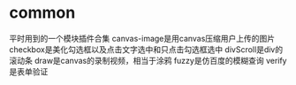 # common
平时用到的一个模块插件合集
canvas-image是用canvas压缩用户上传的图片
checkbox是美化勾选框以及点击文字选中和只点击勾选框选中
divScroll是div的滚动条
draw是canvas的录制视频，相当于涂鸦
fuzzy是仿百度的模糊查询
verify是表单验证
